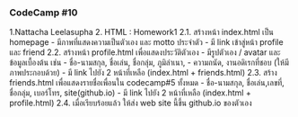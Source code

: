 ### CodeCamp #10
1.Nattacha Leelasupha
2. HTML : Homework1
    2.1. สร้างหน้า index.html เป็น homepage 
        - มีภาพที่แสดงความเป็นตัวเอง และ motto ประจำตัว
        - มี link เข้าสู่หน้า profile และ friend 
    2.2. สร้างหน้า profile.html เพื่อแสดงประวัติตัวเอง 
        - มีรูปตัวเอง / avatar และข้อมูลเบื้องต้น เช่น
        - ชื่อ-นามสกุล,​ ชื่อเล่น, ชื่อกลุ่ม,​ ภูมิลำเนา, 
        - ความถนัด, งานอดิเรกที่ชอบ (ให้มีภาพประกอบด้วย)
        - มี link ไปยัง 2 หน้าที่เหลือ (index.html + friends.html)
    2.3. สร้าง friends.html เพื่อแสดงรายชื่อเพื่อนใน codecamp#5 ทั้งหมด
        - ชื่อ-นามสกุล,​ ชื่อเล่น,เลขที่, ชื่อกลุ่ม,​ เบอร์โทร, site(github.io) 
        - มี link ไปยัง 2 หน้าที่เหลือ (index.html + profile.html)
    2.4. เมื่อเรียบร้อยแล้ว ให้ส่ง web site นี้ขึ้น github.io ของตัวเอง
